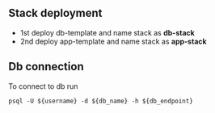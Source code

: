 ## Stack deployment
* 1st deploy db-template and name stack as **db-stack**
* 2nd deploy app-template and name stack as **app-stack** 

## Db connection

To connect to db run 
```
psql -U ${username} -d ${db_name} -h ${db_endpoint}
```

